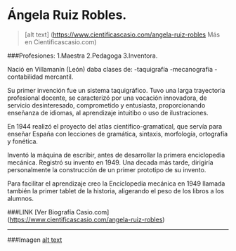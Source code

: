 # Ángela Ruiz Robles. 
>[alt text] (https://www.cientificascasio.com/angela-ruiz-robles Más en Cientificascasio.com)

###Profesiones:
1.Maestra
2.Pedagoga
3.Inventora.


Nació en Villamanín (León) daba clases de:
-taquigrafía
-mecanografía
-contabilidad mercantil.


Su primer invención fue un sistema taquigráfico. Tuvo una larga trayectoria profesional docente, se caracterizó por una vocación innovadora, de servicio desinteresado, comprometido y entusiasta, proporcionando enseñanza de idiomas, al aprendizaje intuitibo o uso de ilustraciones.

En 1944 realizó el proyecto del atlas científico-gramatical, que servía para enseñar España con lecciones de gramática, sintaxis, morfología, ortografía y fonética.

Inventó la máquina de escribir, antes de desarrollar la primera enciclopedia mecánica. Registró su invento en 1949. Una decada más tarde, dirigiría personalmente la construcción de un primer prototipo de su invento.

Para facilitar el aprendizaje creo la Enciclopedia mecánica en 1949 llamada también la primer tablet de la historia, aligerando el peso de los libros a los alumnos. 

###LINK
[Ver Biografía Casio.com] (https://www.cientificascasio.com/angela-ruiz-robles)


___


###Imagen
[alt text](https://github.com/angelesrey/angelesrey.github.io/blob/main/EDC/angelaR.jpg "Angela Ruiz junto a la enciclopedia mecánica.")

